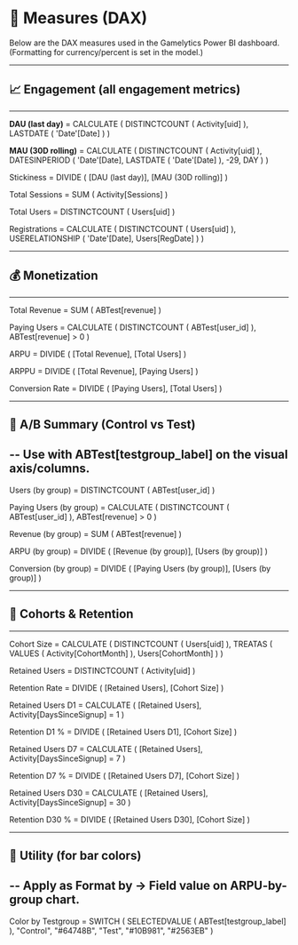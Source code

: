 # 🧠 Measures (DAX)

Below are the DAX measures used in the Gamelytics Power BI dashboard.
(Formatting for currency/percent is set in the model.)

------------------------------------------------------------
## 📈 Engagement (all engagement metrics)
------------------------------------------------------------
**DAU (last day)** =
CALCULATE (
    DISTINCTCOUNT ( Activity[uid] ),
    LASTDATE ( 'Date'[Date] )
)

**MAU (30D rolling)** =
CALCULATE (
    DISTINCTCOUNT ( Activity[uid] ),
    DATESINPERIOD ( 'Date'[Date], LASTDATE ( 'Date'[Date] ), -29, DAY )
)

Stickiness =
DIVIDE ( [DAU (last day)], [MAU (30D rolling)] )

Total Sessions =
SUM ( Activity[Sessions] )

Total Users =
DISTINCTCOUNT ( Users[uid] )

Registrations =
CALCULATE (
    DISTINCTCOUNT ( Users[uid] ),
    USERELATIONSHIP ( 'Date'[Date], Users[RegDate] )
)

------------------------------------------------------------
## 💰 Monetization
------------------------------------------------------------

Total Revenue =
SUM ( ABTest[revenue] )

Paying Users =
CALCULATE ( DISTINCTCOUNT ( ABTest[user_id] ), ABTest[revenue] > 0 )

ARPU =
DIVIDE ( [Total Revenue], [Total Users] )

ARPPU =
DIVIDE ( [Total Revenue], [Paying Users] )

Conversion Rate =
DIVIDE ( [Paying Users], [Total Users] )

------------------------------------------------------------
## 🧪 A/B Summary (Control vs Test)
-- Use with ABTest[testgroup_label] on the visual axis/columns.
------------------------------------------------------------

Users (by group) =
DISTINCTCOUNT ( ABTest[user_id] )

Paying Users (by group) =
CALCULATE ( DISTINCTCOUNT ( ABTest[user_id] ), ABTest[revenue] > 0 )

Revenue (by group) =
SUM ( ABTest[revenue] )

ARPU (by group) =
DIVIDE ( [Revenue (by group)], [Users (by group)] )

Conversion (by group) =
DIVIDE ( [Paying Users (by group)], [Users (by group)] )

------------------------------------------------------------
## 🔁 Cohorts & Retention
------------------------------------------------------------

Cohort Size =
CALCULATE (
    DISTINCTCOUNT ( Users[uid] ),
    TREATAS ( VALUES ( Activity[CohortMonth] ), Users[CohortMonth] )
)

Retained Users =
DISTINCTCOUNT ( Activity[uid] )

Retention Rate =
DIVIDE ( [Retained Users], [Cohort Size] )

Retained Users D1 =
CALCULATE ( [Retained Users], Activity[DaysSinceSignup] = 1 )

Retention D1 % =
DIVIDE ( [Retained Users D1], [Cohort Size] )

Retained Users D7 =
CALCULATE ( [Retained Users], Activity[DaysSinceSignup] = 7 )

Retention D7 % =
DIVIDE ( [Retained Users D7], [Cohort Size] )

Retained Users D30 =
CALCULATE ( [Retained Users], Activity[DaysSinceSignup] = 30 )

Retention D30 % =
DIVIDE ( [Retained Users D30], [Cohort Size] )

------------------------------------------------------------
## 🎨 Utility (for bar colors)
-- Apply as Format by → Field value on ARPU-by-group chart.
------------------------------------------------------------

Color by Testgroup =
SWITCH (
    SELECTEDVALUE ( ABTest[testgroup_label] ),
    "Control", "#64748B",
    "Test",    "#10B981",
    "#2563EB"
)

